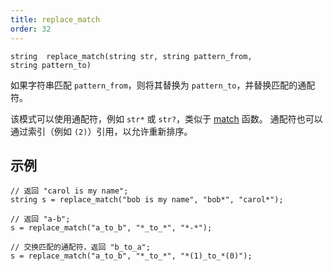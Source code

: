 ```yaml
---
title: replace_match
order: 32
---
```

`string  replace_match(string str, string pattern_from, string pattern_to)`

如果字符串匹配 `pattern_from`，则将其替换为 `pattern_to`，并替换匹配的通配符。

该模式可以使用通配符，例如 `str*` 或 `str?`，类似于 [match](match.html "此函数在主题匹配指定模式时返回1，
否则返回0。") 函数。
通配符也可以通过索引（例如 `(2)`）引用，以允许重新排序。

## 示例

```vex
// 返回 "carol is my name";
string s = replace_match("bob is my name", "bob*", "carol*");

// 返回 "a-b";
s = replace_match("a_to_b", "*_to_*", "*-*");

// 交换匹配的通配符，返回 "b_to_a";
s = replace_match("a_to_b", "*_to_*", "*(1)_to_*(0)");

```
